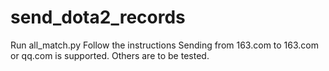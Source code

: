 # send_dota2_records
Run all_match.py
Follow the instructions
Sending from 163.com to 163.com or qq.com is supported. Others are to be tested.
